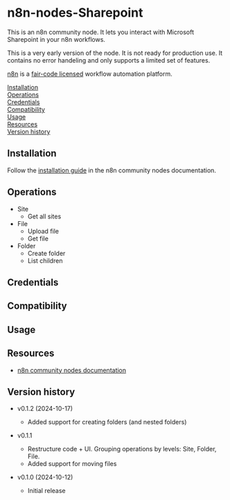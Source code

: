 # n8n-nodes-Sharepoint

This is an n8n community node. It lets you interact with Microsoft Sharepoint in your n8n workflows.

This is a very early version of the node. It is not ready for production use. It contains no error handeling and only supports a limited set of features.

[n8n](https://n8n.io/) is a [fair-code licensed](https://docs.n8n.io/reference/license/) workflow automation platform.

[Installation](#installation)  
[Operations](#operations)  
[Credentials](#credentials)  <!-- delete if no auth needed -->  
[Compatibility](#compatibility)  
[Usage](#usage)  <!-- delete if not using this section -->  
[Resources](#resources)  
[Version history](#version-history) 

## Installation

Follow the [installation guide](https://docs.n8n.io/integrations/community-nodes/installation/) in the n8n community nodes documentation.

## Operations

* Site
  * Get all sites
* File
  * Upload file
  * Get file
* Folder
  * Create folder
  * List children
  
## Credentials

## Compatibility

## Usage

## Resources

* [n8n community nodes documentation](https://docs.n8n.io/integrations/community-nodes/)

## Version history

* v0.1.2 (2024-10-17)
  * Added support for creating folders (and nested folders)

* v0.1.1
  * Restructure code + UI. Grouping operations by levels: Site, Folder, File.
  * Added support for moving files

* v0.1.0 (2024-10-12)
  * Initial release

